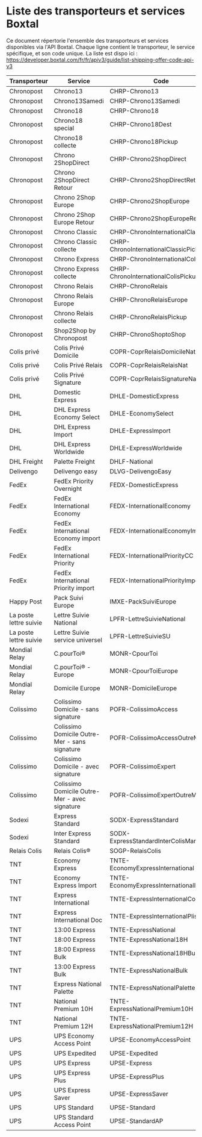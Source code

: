# Liste des transporteurs et services Boxtal

Ce document répertorie l'ensemble des transporteurs et services disponibles via l'API Boxtal. Chaque ligne contient le transporteur, le service spécifique, et son code unique.
La liste est dispo ici : https://developer.boxtal.com/fr/fr/apiv3/guide/list-shipping-offer-code-api-v3

| Transporteur | Service | Code |
|--------------|---------|------|
| Chronopost | Chrono13 | CHRP-Chrono13 |
| Chronopost | Chrono13Samedi | CHRP-Chrono13Samedi |
| Chronopost | Chrono18 | CHRP-Chrono18 |
| Chronopost | Chrono18 special | CHRP-Chrono18Dest |
| Chronopost | Chrono18 collecte | CHRP-Chrono18Pickup |
| Chronopost | Chrono 2ShopDirect | CHRP-Chrono2ShopDirect |
| Chronopost | Chrono 2ShopDirect Retour | CHRP-Chrono2ShopDirectRetour |
| Chronopost | Chrono 2Shop Europe | CHRP-Chrono2ShopEurope |
| Chronopost | Chrono 2Shop Europe Retour | CHRP-Chrono2ShopEuropeRetour |
| Chronopost | Chrono Classic | CHRP-ChronoInternationalClassic |
| Chronopost | Chrono Classic collecte | CHRP-ChronoInternationalClassicPickup |
| Chronopost | Chrono Express | CHRP-ChronoInternationalColis |
| Chronopost | Chrono Express collecte | CHRP-ChronoInternationalColisPickup |
| Chronopost | Chrono Relais | CHRP-ChronoRelais |
| Chronopost | Chrono Relais Europe | CHRP-ChronoRelaisEurope |
| Chronopost | Chrono Relais collecte | CHRP-ChronoRelaisPickup |
| Chronopost | Shop2Shop by Chronopost | CHRP-ChronoShoptoShop |
| Colis privé | Colis Privé Domicile | COPR-CoprRelaisDomicileNat |
| Colis privé | Colis Privé Relais | COPR-CoprRelaisRelaisNat |
| Colis privé | Colis Privé Signature | COPR-CoprRelaisSignatureNat |
| DHL | Domestic Express | DHLE-DomesticExpress |
| DHL | DHL Express Economy Select | DHLE-EconomySelect |
| DHL | DHL Express Import | DHLE-ExpressImport |
| DHL | DHL Express Worldwide | DHLE-ExpressWorldwide |
| DHL Freight | Palette Freight | DHLF-National |
| Delivengo | Delivengo easy | DLVG-DelivengoEasy |
| FedEx | FedEx Priority Overnight | FEDX-DomesticExpress |
| FedEx | FedEx International Economy | FEDX-InternationalEconomy |
| FedEx | FedEx International Economy import | FEDX-InternationalEconomyImport |
| FedEx | FedEx International Priority | FEDX-InternationalPriorityCC |
| FedEx | FedEx International Priority import | FEDX-InternationalPriorityImport |
| Happy Post | Pack Suivi Europe | IMXE-PackSuiviEurope |
| La poste lettre suivie | Lettre Suivie National | LPFR-LettreSuivieNational |
| La poste lettre suivie | Lettre Suivie service universel | LPFR-LettreSuivieSU |
| Mondial Relay | C.pourToi® | MONR-CpourToi |
| Mondial Relay | C.pourToi® - Europe | MONR-CpourToiEurope |
| Mondial Relay | Domicile Europe | MONR-DomicileEurope |
| Colissimo | Colissimo Domicile - sans signature | POFR-ColissimoAccess |
| Colissimo | Colissimo Domicile Outre-Mer - sans signature | POFR-ColissimoAccessOutreMer |
| Colissimo | Colissimo Domicile - avec signature | POFR-ColissimoExpert |
| Colissimo | Colissimo Domicile Outre-Mer - avec signature | POFR-ColissimoExpertOutreMer |
| Sodexi | Express Standard | SODX-ExpressStandard |
| Sodexi | Inter Express Standard | SODX-ExpressStandardInterColisMarch |
| Relais Colis | Relais Colis® | SOGP-RelaisColis |
| TNT | Economy Express | TNTE-EconomyExpressInternational |
| TNT | Economy Express Import | TNTE-EconomyExpressInternationalImport |
| TNT | Express International | TNTE-ExpressInternationalColis |
| TNT | Express International Doc | TNTE-ExpressInternationalPlis |
| TNT | 13:00 Express | TNTE-ExpressNational |
| TNT | 18:00 Express | TNTE-ExpressNational18H |
| TNT | 18:00 Express Bulk | TNTE-ExpressNational18HBulk |
| TNT | 13:00 Express Bulk | TNTE-ExpressNationalBulk |
| TNT | Express National Palette | TNTE-ExpressNationalPalette |
| TNT | National Premium 10H | TNTE-ExpressNationalPremium10H |
| TNT | National Premium 12H | TNTE-ExpressNationalPremium12H |
| UPS | UPS Economy Access Point | UPSE-EconomyAccessPoint |
| UPS | UPS Expedited | UPSE-Expedited |
| UPS | UPS Express | UPSE-Express |
| UPS | UPS Express Plus | UPSE-ExpressPlus |
| UPS | UPS Express Saver | UPSE-ExpressSaver |
| UPS | UPS Standard | UPSE-Standard |
| UPS | UPS Standard Access Point | UPSE-StandardAP |
